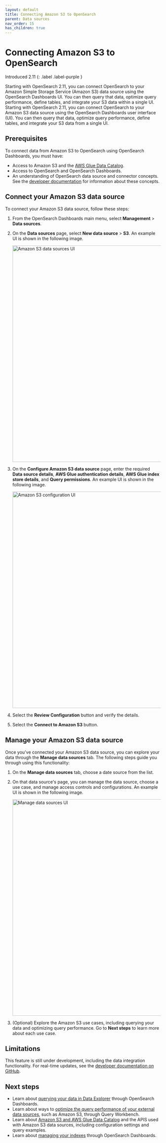 ```yaml
---
layout: default
title: Connecting Amazon S3 to OpenSearch
parent: Data sources
nav_order: 15
has_children: true
---
```


# Connecting Amazon S3 to OpenSearch
Introduced 2.11
{: .label .label-purple }

Starting with OpenSearch 2.11, you can connect OpenSearch to your Amazon Simple Storage Service (Amazon S3) data source using the OpenSearch Dashboards UI. You can then query that data, optimize query performance, define tables, and integrate your S3 data within a single UI.  
Starting with OpenSearch 2.11, you can connect OpenSearch to your Amazon S3 data source using the OpenSearch Dashboards user interface (UI). You can then query that data, optimize query performance, define tables, and integrate your S3 data from a single UI.  

## Prerequisites

To connect data from Amazon S3 to OpenSearch using OpenSearch Dashboards, you must have:

- Access to Amazon S3 and the [AWS Glue Data Catalog](https://github.com/opensearch-project/sql/blob/main/docs/user/ppl/admin/connectors/s3glue_connector.rst#id2).
- Access to OpenSearch and OpenSearch Dashboards.
- An understanding of OpenSearch data source and connector concepts. See the [developer documentation](https://github.com/opensearch-project/sql/blob/main/docs/user/ppl/admin/datasources.rst#introduction) for information about these concepts.

## Connect your Amazon S3 data source 

To connect your Amazon S3 data source, follow these steps:

1. From the OpenSearch Dashboards main menu, select **Management** > **Data sources**.
2. On the **Data sources** page, select **New data source** > **S3**. An example UI is shown in the following image.

    <img src="{{site.url}}{{site.baseurl}}/images/dashboards/data-sources-UI.png" alt="Amazon S3 data sources UI" width="700"/>

3. On the **Configure Amazon S3 data source** page, enter the required **Data source details**, **AWS Glue authentication details**, **AWS Glue index store details**, and **Query permissions**. An example UI is shown in the following image.

    <img src="{{site.url}}{{site.baseurl}}/images/dashboards/S3-config-UI.png" alt="Amazon S3 configuration UI" width="700"/>

4. Select the **Review Configuration** button and verify the details.
5. Select the **Connect to Amazon S3** button.

## Manage your Amazon S3 data source

Once you've connected your Amazon S3 data source, you can explore your data through the **Manage data sources** tab. The following steps guide you through using this functionality:

1. On the **Manage data sources** tab, choose a date source from the list. 
2. On that data source's page, you can manage the data source, choose a use case, and manage access controls and configurations. An example UI is shown in the following image.

    <img src="{{site.url}}{{site.baseurl}}/images/dashboards/manage-data-source-UI.png" alt="Manage data sources UI" width="700"/>

3. (Optional) Explore the Amazon S3 use cases, including querying your data and optimizing query performance. Go to **Next steps** to learn more about each use case.

## Limitations

This feature is still under development, including the data integration functionality. For real-time updates, see the [developer documentation on GitHub](https://github.com/opensearch-project/opensearch-spark/blob/main/docs/index.md#limitations).

## Next steps

- Learn about [querying your data in Data Explorer]({{site.url}}{{site.baseurl}}/dashboards/management/query-data-source/) through OpenSearch Dashboards.
- Learn about ways to [optimize the query performance of your external data sources]({{site.url}}{{site.baseurl}}/dashboards/management/accelerate-external-data/), such as Amazon S3, through Query Workbench. 
- Learn about [Amazon S3 and AWS Glue Data Catalog](https://github.com/opensearch-project/sql/blob/main/docs/user/ppl/admin/connectors/s3glue_connector.rst) and the APIS used with Amazon S3 data sources, including configuration settings and query examples.
- Learn about [managing your indexes]({{site.url}}{{site.baseurl}}/dashboards/im-dashboards/index/) through OpenSearch Dashboards.
  
